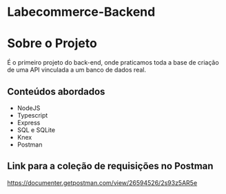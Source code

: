 # Labecommerce-Backend

# Sobre o Projeto

É o primeiro projeto do back-end, onde praticamos toda a base de criação de uma API vinculada a um banco de dados real.

## Conteúdos abordados

- NodeJS
- Typescript
- Express
- SQL e SQLite
- Knex
- Postman

## Link para a coleção de requisições no Postman
https://documenter.getpostman.com/view/26594526/2s93z5AR5e
